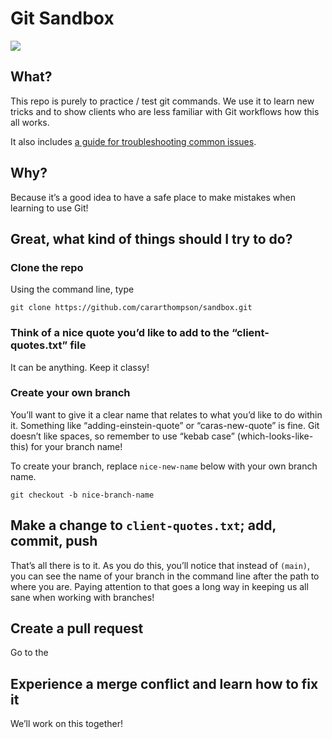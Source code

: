 Git Sandbox
================

![](https://www.stihl.com/p/images/header_490x170/I-SANDKASTEN_BAUEN-IM-025_rdax_65.jpg)

## What?

This repo is purely to practice / test git commands. We use it to learn
new tricks and to show clients who are less familiar with Git workflows
how this all works.

It also includes [a guide for troubleshooting common
issues](troubleshooting/README.md).

## Why?

Because it’s a good idea to have a safe place to make mistakes when
learning to use Git!

## Great, what kind of things should I try to do?

### Clone the repo

Using the command line, type

    git clone https://github.com/cararthompson/sandbox.git

### Think of a nice quote you’d like to add to the “client-quotes.txt” file

It can be anything. Keep it classy!

### Create your own branch

You’ll want to give it a clear name that relates to what you’d like to
do within it. Something like “adding-einstein-quote” or
“caras-new-quote” is fine. Git doesn’t like spaces, so remember to use
“kebab case” (which-looks-like-this) for your branch name!

To create your branch, replace `nice-new-name` below with your own
branch name.

    git checkout -b nice-branch-name

## Make a change to `client-quotes.txt`; add, commit, push

That’s all there is to it. As you do this, you’ll notice that instead of
`(main)`, you can see the name of your branch in the command line after
the path to where you are. Paying attention to that goes a long way in
keeping us all sane when working with branches!

## Create a pull request

Go to the

## Experience a merge conflict and learn how to fix it

We’ll work on this together!
